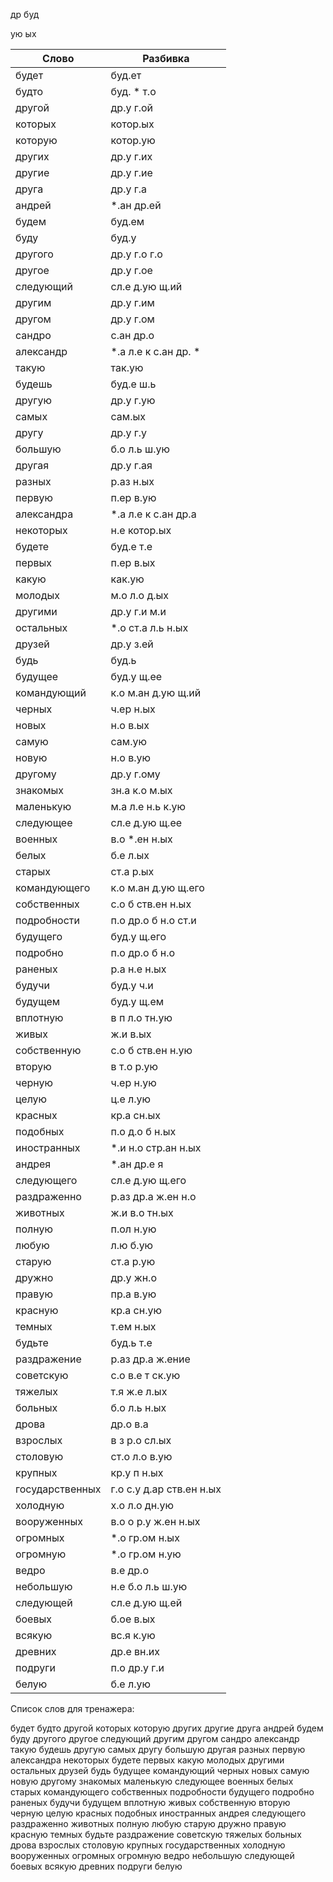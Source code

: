
др
буд

ую
ых

| Слово | Разбивка |
| --- | --- |
| будет | буд.ет | 
| будто | буд. \* т.о | 
| другой | др.у г.ой | 
| которых | котор.ых | 
| которую | котор.ую | 
| других | др.у г.их | 
| другие | др.у г.ие | 
| друга | др.у г.а | 
| андрей |  \*.ан др.ей | 
| будем | буд.ем | 
| буду | буд.у | 
| другого | др.у г.о г.о | 
| другое | др.у г.ое | 
| следующий | сл.е д.ую щ.ий | 
| другим | др.у г.им | 
| другом | др.у г.ом | 
| сандро | с.ан др.о | 
| александр |  \*.а л.е к с.ан др. \* | 
| такую | так.ую | 
| будешь | буд.е ш.ь | 
| другую | др.у г.ую | 
| самых | сам.ых | 
| другу | др.у г.у | 
| большую | б.о л.ь ш.ую | 
| другая | др.у г.ая | 
| разных | р.аз н.ых | 
| первую | п.ер в.ую | 
| александра |  \*.а л.е к с.ан др.а | 
| некоторых | н.е котор.ых | 
| будете | буд.е т.е | 
| первых | п.ер в.ых | 
| какую | как.ую | 
| молодых | м.о л.о д.ых | 
| другими | др.у г.и м.и | 
| остальных |  \*.о ст.а л.ь н.ых | 
| друзей | др.у з.ей | 
| будь | буд.ь | 
| будущее | буд.у щ.ее | 
| командующий | к.о м.ан д.ую щ.ий | 
| черных | ч.ер н.ых | 
| новых | н.о в.ых | 
| самую | сам.ую | 
| новую | н.о в.ую | 
| другому | др.у г.ому | 
| знакомых | зн.а к.о м.ых | 
| маленькую | м.а л.е н.ь к.ую | 
| следующее | сл.е д.ую щ.ее | 
| военных | в.о  \*.ен н.ых | 
| белых | б.е л.ых | 
| старых | ст.а р.ых | 
| командующего | к.о м.ан д.ую щ.его | 
| собственных | с.о б ств.ен н.ых | 
| подробности | п.о др.о б н.о ст.и | 
| будущего | буд.у щ.его | 
| подробно | п.о др.о б н.о | 
| раненых | р.а н.е н.ых | 
| будучи | буд.у ч.и | 
| будущем | буд.у щ.ем | 
| вплотную | в п л.о тн.ую | 
| живых | ж.и в.ых | 
| собственную | с.о б ств.ен н.ую | 
| вторую | в т.о р.ую | 
| черную | ч.ер н.ую | 
| целую | ц.е л.ую | 
| красных | кр.а сн.ых | 
| подобных | п.о д.о б н.ых | 
| иностранных |  \*.и н.о стр.ан н.ых | 
| андрея |  \*.ан др.е я | 
| следующего | сл.е д.ую щ.его | 
| раздраженно | р.аз др.а ж.ен н.о | 
| животных | ж.и в.о тн.ых | 
| полную | п.ол н.ую | 
| любую | л.ю б.ую | 
| старую | ст.а р.ую | 
| дружно | др.у жн.о | 
| правую | пр.а в.ую | 
| красную | кр.а сн.ую | 
| темных | т.ем н.ых | 
| будьте | буд.ь т.е | 
| раздражение | р.аз др.а ж.ение | 
| советскую | с.о в.е т ск.ую | 
| тяжелых | т.я ж.е л.ых | 
| больных | б.о л.ь н.ых | 
| дрова | др.о в.а | 
| взрослых | в з р.о сл.ых | 
| столовую | ст.о л.о в.ую | 
| крупных | кр.у п н.ых | 
| государственных | г.о с.у д.ар ств.ен н.ых | 
| холодную | х.о л.о дн.ую | 
| вооруженных | в.о о р.у ж.ен н.ых | 
| огромных |  \*.о гр.ом н.ых | 
| огромную |  \*.о гр.ом н.ую | 
| ведро | в.е др.о | 
| небольшую | н.е б.о л.ь ш.ую | 
| следующей | сл.е д.ую щ.ей | 
| боевых | б.ое в.ых | 
| всякую | вс.я к.ую | 
| древних | др.е вн.их | 
| подруги | п.о др.у г.и | 
| белую | б.е л.ую | 

Список слов для тренажера:

будет будто другой которых которую других другие друга андрей будем буду другого другое следующий другим другом сандро александр такую будешь другую самых другу большую другая разных первую александра некоторых будете первых какую молодых другими остальных друзей будь будущее командующий черных новых самую новую другому знакомых маленькую следующее военных белых старых командующего собственных подробности будущего подробно раненых будучи будущем вплотную живых собственную вторую черную целую красных подобных иностранных андрея следующего раздраженно животных полную любую старую дружно правую красную темных будьте раздражение советскую тяжелых больных дрова взрослых столовую крупных государственных холодную вооруженных огромных огромную ведро небольшую следующей боевых всякую древних подруги белую
